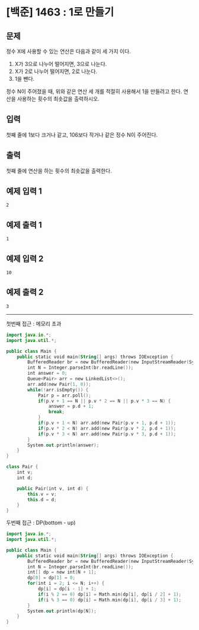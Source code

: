 # [백준] 1463 : 1로 만들기

## 문제

정수 X에 사용할 수 있는 연산은 다음과 같이 세 가지 이다.

1. X가 3으로 나누어 떨어지면, 3으로 나눈다.
2. X가 2로 나누어 떨어지면, 2로 나눈다.
3. 1을 뺀다.

정수 N이 주어졌을 때, 위와 같은 연산 세 개를 적절히 사용해서 1을 만들려고 한다. 연산을 사용하는 횟수의 최솟값을 출력하시오.

## 입력

첫째 줄에 1보다 크거나 같고, 106보다 작거나 같은 정수 N이 주어진다.

## 출력

첫째 줄에 연산을 하는 횟수의 최솟값을 출력한다.

## 예제 입력 1

```
2

```

## 예제 출력 1

```
1

```

## 예제 입력 2

```
10

```

## 예제 출력 2

```
3
```

---

첫번째 접근 : 메모리 초과

```kotlin
import java.io.*;
import java.util.*;

public class Main {
    public static void main(String[] args) throws IOException {
        BufferedReader br = new BufferedReader(new InputStreamReader(System.in));
        int N = Integer.parseInt(br.readLine());
        int answer = 0;
        Queue<Pair> arr = new LinkedList<>();
        arr.add(new Pair(1, 0));
        while(!arr.isEmpty()) {
            Pair p = arr.poll();
            if(p.v + 1 == N || p.v * 2 == N || p.v * 3 == N) {
                answer = p.d + 1;
                break;
            }
            if(p.v + 1 < N) arr.add(new Pair(p.v + 1, p.d + 1));
            if(p.v * 2 < N) arr.add(new Pair(p.v * 2, p.d + 1));
            if(p.v * 3 < N) arr.add(new Pair(p.v * 3, p.d + 1));
        }
        System.out.println(answer);
    }
}

class Pair {
    int v;
    int d;

    public Pair(int v, int d) {
        this.v = v;
        this.d = d;
    }
}
```

두번째 접근 : DP(bottom - up)

```kotlin
import java.io.*;
import java.util.*;

public class Main {
    public static void main(String[] args) throws IOException {
        BufferedReader br = new BufferedReader(new InputStreamReader(System.in));
        int N = Integer.parseInt(br.readLine());
        int[] dp = new int[N + 1];
        dp[0] = dp[1] = 0;
        for(int i = 2; i <= N; i++) {
            dp[i] = dp[i - 1] + 1;
            if(i % 2 == 0) dp[i] = Math.min(dp[i], dp[i / 2] + 1);
            if(i % 3 == 0) dp[i] = Math.min(dp[i], dp[i / 3] + 1);
        }
        System.out.println(dp[N]);
    }
}
```